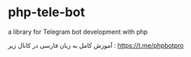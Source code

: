 # php-tele-bot
a library for Telegram bot development with php

آموزش کامل به زبان فارسی در کانال زیر :
https://t.me/phpbotpro
